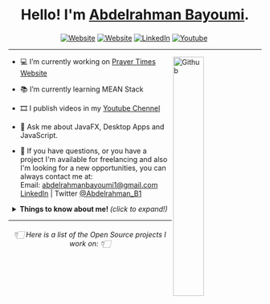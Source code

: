 <h1 align="center">Hello! I'm <a href=""https://www.abdelrahmanbayoumi.ml/">Abdelrahman Bayoumi</a>.</h1> 
 
<!--
  <img src="https://github.com/TheDudeThatCode/TheDudeThatCode/blob/master/Assets/Developer.gif" width="50px">
 -->
 
<p align="center">
<a align="center" href="https://www.abdelrahmanbayoumi.ml/"><img alt="Website"  align="center" src="https://img.shields.io/website?color=black&down_color=black&label=%20%20%20%20%20%20%20&logo=Sourcegraph&logoColor=white&style=flat-square&up_color=black&up_message=Portfolio&url=https%3A%2F%2Fwww.abdelrahmanbayoumi.ml%2F"></a> <a  align="center" href="https://twitter.com/Abdelrahman_B1/"><img align="center"  alt="Website" src="https://img.shields.io/badge/-Twitter-222222?style=flat-square&logo=twitter&logoColor=white&link=https://twitter.com/Abdelrahman_B1/"></a> <a href="https://www.linkedin.com/in/abdelrahman-bayoumi/" align="center" ><img align="center"  alt="LinkedIn" src="https://img.shields.io/badge/-LinkedIn-222222?style=flat-square&logo=Linkedin&logoColor=white&link=https://www.linkedin.com/in/abdelrahman-bayoumi/"></a> <a href="https://www.youtube.com/channel/UCuj-PqkIKq8of9bDM5B2JpA" align="center" ><img align="center"  alt="Youtube" src="https://img.shields.io/website?color=black&down_color=black&label=%20&logo=YouTube&logoColor=white&up_color=black&up_message=Youtube&url=https%3A%2F%2Fwww.youtube.com%2Fchannel%2FUCuj-PqkIKq8of9bDM5B2JpA/"></a> <a href="https://github.com/AbdelrahmanBayoumi/" align="center" ><img align="center"  alt="" src="https://visitor-badge.laobi.icu/badge?page_id=AbdelrahmanBayoumi.AbdelrahmanBayoumi"></a></p>


 
---

<!-- Any image aligned to the right. Beware the width 
<img width="25%" align="right" alt="Github" src="https://user-images.githubusercontent.com/48678280/88862933-ccbd9c00-d201-11ea-80f2-c4408d7bf622.png" />
-->
<a href="https://www.abdelrahmanbayoumi.ml/"><img width="35%" align="right" alt="Github" src="https://user-images.githubusercontent.com/48678280/88862734-4903af80-d201-11ea-968b-9c939d88a37c.gif" /></a>


- 💻 I’m currently working on [Prayer Times Website](https://prayer-times-bayoumi.herokuapp.com/)

- 📚 I’m currently learning MEAN Stack

- 🎞️ I publish videos in my [Youtube Chennel](https://www.youtube.com/channel/UCuj-PqkIKq8of9bDM5B2JpA)

- 💬 Ask me about JavaFX, Desktop Apps and JavaScript.



- 💼 If you have questions, or you have a project I'm available for freelancing and also I'm looking for a new opportunities,
you can always contact me at: <br>
   Email: abdelrahmanbayoumi1@gmail.com <br> 
   <a href="https://www.linkedin.com/in/abdelrahman-bayoumi/">LinkedIn</a> | Twitter <a href="https://twitter.com/Abdelrahman_B1">@Abdelrahman_B1</a>
   
<details align="center">
  <summary> <b> Things to know about me! </b> <i>(click to expand!)</i> </summary>

  <div>
    <img align='right' src="https://github-readme-stats.vercel.app/api?username=AbdelrahmanBayoumi&show_icons=true&count_private=true&hide=contribs,issues&hide_border=true">
   

### Languages and Tools:  

<code><img width="10%" src="https://www.vectorlogo.zone/logos/java/java-ar21.svg"></code>
<code><img width="10%" src="https://www.vectorlogo.zone/logos/mysql/mysql-ar21.svg"></code>
<code><img width="10%" src="https://www.vectorlogo.zone/logos/sqlite/sqlite-ar21.svg"></code>
<br><br>
<code><img width="10%" src="https://www.vectorlogo.zone/logos/javascript/javascript-ar21.svg"></code>
<code><img width="10%" src="https://www.vectorlogo.zone/logos/nodejs/nodejs-ar21.svg"></code>
<code><img width="10%" src="https://www.vectorlogo.zone/logos/mongodb/mongodb-ar21.svg"></code>
<br><br>

 
<h6 align="center">سبحَانَكَ اللَّهُمَّ وَبِحَمْدِكَ، أَشْهَدُ أَنْ لا إِلهَ إِلأَ انْتَ أَسْتَغْفِرُكَ وَأَتْوبُ إِلَيْكَ</h6>

   </div>
</details>


---


<h6 align="center">👇🏻 Here is a list of the Open Source projects I work on: 👇🏻</h6>

